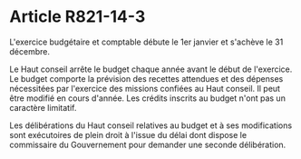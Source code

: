# Article R821-14-3

<p>L'exercice budgétaire et comptable débute le 1er janvier et s'achève le 31 décembre. </p><p>Le Haut conseil arrête le budget chaque année avant le début de l'exercice. Le budget comporte la prévision des recettes attendues et des dépenses nécessitées par l'exercice des missions confiées au Haut conseil. Il peut être modifié en cours d'année. Les crédits inscrits au budget n'ont pas un caractère limitatif. </p><p>Les délibérations du Haut conseil relatives au budget et à ses modifications sont exécutoires de plein droit à l'issue du délai dont dispose le commissaire du Gouvernement pour demander une seconde délibération.</p>